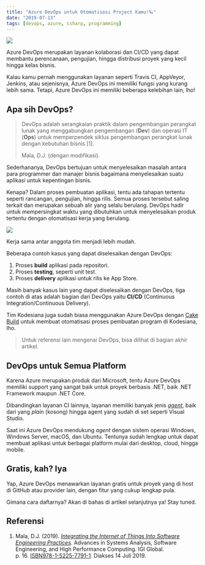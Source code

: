```yaml
---
title: "Azure DevOps untuk Otomatisasi Project Kamu!🪐"
date: "2019-07-13"
tags: [devops, azure, csharp, programming]
---
```


![](https://source.unsplash.com/36Aai16fubc/1200x657)

Azure DevOps merupakan layanan kolaborasi dan CI/CD yang dapat membantu
perencanaan, pengujian, hingga distribusi proyek yang kecil hingga kelas bisnis.

Kalau kamu pernah menggunakan layanan seperti Travis CI, AppVeyor, Jenkins, atau
sejenisnya, Azure DevOps ini memiliki fungsi yang kurang lebih sama. Tetapi,
Azure DevOps ini memiliki beberapa kelebihan lain, lho!

## Apa sih DevOps?

> DevOps adalah serangkaian praktik dalam pengembangan perangkat lunak yang
> menggabungkan pengembangan (**Dev**) dan operasi IT (**Ops**) untuk
> memperpendek siklus pengembangan perangkat lunak dengan kebutuhan bisnis
> [1].
>
> Mala, D.J. (dengan modifikasi).

Sederhananya, DevOps bertujuan untuk menyelesaikan masalah antara para
programmer dan manajer bisnis bagaimana menyelesaikan suatu aplikasi untuk
kepentingan bisnis.

Kenapa? Dalam proses pembuatan aplikasi, tentu ada tahapan tertentu seperti
rancangan, pengujian, hingga rilis. Semua proses tersebut saling terkait dan
merupakan sebuah alir yang selalu berulang. DevOps hadir untuk mempersingkat
waktu yang dibutuhkan untuk menyelesaikan produk tertentu dengan otomatisasi
kerja yang berulang.

![](https://source.unsplash.com/QckxruozjRg/1200x657)

Kerja sama antar anggota tim menjadi lebih mudah.

Beberapa contoh kasus yang dapat diselesaikan dengan DevOps:

1. Proses **build** aplikasi pada repositori.
2. Proses **testing**, seperti unit test.
3. Proses **delivery** aplikasi untuk rilis ke App Store.

Masih banyak kasus lain yang dapat diselesaikan dengan DevOps, tiga contoh di
atas adalah bagian dari DevOps yaitu **CI/CD** (Continuous
Integration/Continuous Delivery).

Tim Kodesiana juga sudah biasa menggunakan Azure DevOps dengan [Cake
Build](https://kodesiana.com/post/cake-build-script-untuk-build-proyek-net/)
untuk membuat otomatisasi proses pembuatan program di Kodesiana, lho.

> Untuk referensi lain mengenai DevOps, bisa dilihat di bagian akhir artikel.

## DevOps untuk Semua Platform

Karena Azure merupakan produk dari Microsoft, tentu Azure DevOps memiliki
support yang sangat baik untuk proyek berbasis .NET, baik .NET Framework maupun
.NET Core.

Dibandingkan layanan CI lainnya, layanan memiliki banyak jenis
_[agent](https://docs.microsoft.com/en-us/azure/devops/pipelines/agents/hosted?view=azure-devops)_,
baik dari yang _plain_ (kosong) hingga agent yang sudah di set seperti Visual
Studio.

Saat ini Azure DevOps mendukung _agent_ dengan sistem operasi Windows, Windows
Server, macOS, dan Ubuntu. Tentunya sudah lengkap untuk dapat membuat aplikasi
untuk berbagai platform mulai dari desktop, cloud, hingga mobile.

## Gratis, kah? Iya

Yap, Azure DevOps menawarkan layanan gratis untuk proyek yang di host di GitHub
atau provider lain, dengan fitur yang cukup lengkap pula.

Gimana cara daftarnya? Akan di bahas di artikel selanjutnya ya! Stay tuned.

## Referensi

1. Mala, D.J. (2019). [_Integrating the Internet of Things Into Software
   Engineering
   Practices_](https://books.google.co.uk/books?id=GPGCDwAAQBAJ&pg=PA16).
   Advances in Systems Analysis, Software Engineering, and High Performance
   Computing. IGI Global.
   p. 16. [ISBN](https://en.wikipedia.org/wiki/International_Standard_Book_Number)[978-1-5225-7791-1](https://en.wikipedia.org/wiki/Special:BookSources/978-1-5225-7791-1).
   Diakses 14 Juli 2019.
